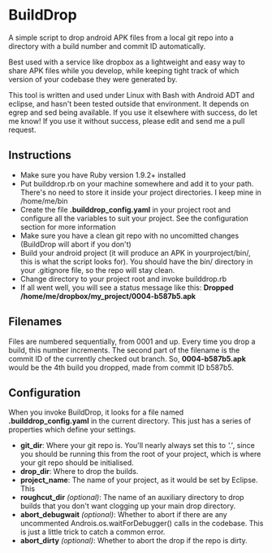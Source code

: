 BuildDrop
=========

A simple script to drop android APK files from a local git repo into a directory with a build number and commit ID automatically.

Best used with a service like dropbox as a lightweight and easy way to share APK files while you develop, while keeping tight track of which version of your codebase they were generated by.

This tool is written and used under Linux with Bash with Android ADT and eclipse, and hasn't been tested outside that environment. It depends on egrep and sed being available. If you use it elsewhere with success, do let me know! If you use it without success, please edit and send me a pull request.

Instructions
------------
- Make sure you have Ruby version 1.9.2+ installed
- Put builddrop.rb on your machine somewhere and add it to your path. There's no need to store it inside your project directories. I keep mine in /home/me/bin
- Create the file **.builddrop_config.yaml** in your project root and configure all the variables to suit your project. See the configuration section for more information
- Make sure you have a clean git repo with no uncomitted changes (BuildDrop will abort if you don't)
- Build your android project (it will produce an APK in yourproject/bin/, this is what the script looks for). You should have the bin/ directory in your .gitignore file, so the repo will stay clean.
- Change directory to your project root and invoke builddrop.rb
- If all went well, you will see a status message like this:
  **Dropped /home/me/dropbox/my_project/0004-b587b5.apk**

Filenames
---------
Files are numbered sequentially, from 0001 and up. Every time you drop a build, this number increments. The second part of the filename is the commit ID of the currently checked out branch.
So, **0004-b587b5.apk** would be the 4th build you dropped, made from commit ID b587b5.

Configuration
-------------
When you invoke BuildDrop, it looks for a file named **.builddrop_config.yaml** in the current directory. This just has a series of properties which define your settings.

- **git_dir**: Where your git repo is. You'll nearly always set this to *'.'*, since you should be running this from the root of your project, which is where your git repo should be initialised.
- **drop_dir**: Where to drop the builds.
- **project_name**: The name of your project, as it would be set by Eclipse. This 
- **roughcut_dir** *(optional)*: The name of an auxiliary directory to drop builds that you don't want clogging up your main drop directory.
- **abort_debugwait** *(optional)*:  Whether to abort if there are any uncommented Androis.os.waitForDebugger() calls in the codebase. This is just a little trick to catch a common error.
- **abort_dirty** *(optional)*: Whether to abort the drop if the repo is dirty.
